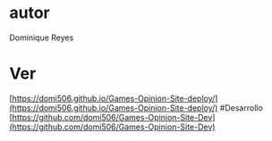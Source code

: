 # autor
Dominique Reyes
# Ver
[https://domi506.github.io/Games-Opinion-Site-deploy/](https://domi506.github.io/Games-Opinion-Site-deploy/)
#Desarrollo
[https://github.com/domi506/Games-Opinion-Site-Dev](https://github.com/domi506/Games-Opinion-Site-Dev)
